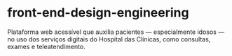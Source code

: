 # front-end-design-engineering
Plataforma web acessível que auxilia pacientes — especialmente idosos — no uso dos serviços digitais do Hospital das Clínicas, como consultas, exames e teleatendimento.
